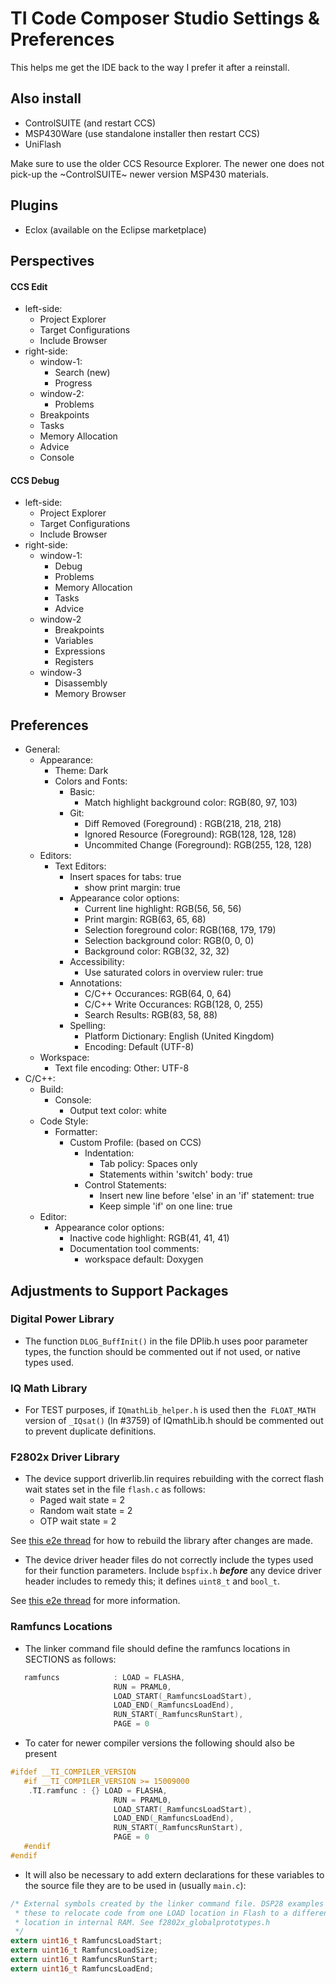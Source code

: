 # TI Code Composer Studio Settings & Preferences
This helps me get the IDE back to the way I prefer it after a reinstall.

## Also install
 - ControlSUITE (and restart CCS)
 - MSP430Ware (use standalone installer then restart CCS)
 - UniFlash
 
Make sure to use the older CCS Resource Explorer. The newer one does not pick-up
the ~ControlSUITE~ newer version MSP430 materials.

## Plugins
 - Eclox (available on the Eclipse marketplace)

## Perspectives
#### CCS Edit
  - left-side:
    - Project Explorer
    - Target Configurations
    - Include Browser
  - right-side:
    - window-1:
      - Search (new)
      - Progress
    - window-2:
      - Problems
     - Breakpoints
     - Tasks
     - Memory Allocation
     - Advice
     - Console
  
#### CCS Debug
  - left-side:
    - Project Explorer
    - Target Configurations
    - Include Browser
  - right-side:
    - window-1:
      - Debug
      - Problems
      - Memory Allocation
      - Tasks
      - Advice
    - window-2
      - Breakpoints
      - Variables
      - Expressions
      - Registers
    - window-3
      - Disassembly
      - Memory Browser
       
## Preferences
  - General:
    - Appearance:
      - Theme: Dark
      - Colors and Fonts:
        - Basic:
          - Match highlight background color: RGB(80, 97, 103)
        - Git:
          - Diff Removed (Foreground) : RGB(218, 218, 218)
          - Ignored Resource (Foreground): RGB(128, 128, 128)
          - Uncommited Change (Foreground): RGB(255, 128, 128)
    - Editors:
      - Text Editors:
        - Insert spaces for tabs: true
          - show print margin: true
        - Appearance color options:
          - Current line highlight: RGB(56, 56, 56)
          - Print margin: RGB(63, 65, 68)
          - Selection foreground color: RGB(168, 179, 179)
          - Selection background color: RGB(0, 0, 0)
          - Background color: RGB(32, 32, 32)
        - Accessibility:
          - Use saturated colors in overview ruler: true
        - Annotations:
          - C/C++ Occurances: RGB(64, 0, 64)
          - C/C++ Write Occurances: RGB(128, 0, 255)
          - Search Results: RGB(83, 58, 88)
        - Spelling:
          - Platform Dictionary: English (United Kingdom)
          - Encoding: Default (UTF-8)
    - Workspace:
      - Text file encoding: Other: UTF-8
  - C/C++:
    - Build:
      - Console:
        - Output text color: white
    - Code Style:
      - Formatter:
        - Custom Profile: (based on CCS)
          - Indentation:
            - Tab policy: Spaces only
            - Statements within 'switch' body: true
          - Control Statements:
            - Insert new line before 'else' in an 'if' statement: true
            - Keep simple 'if' on one line: true
    - Editor:
      - Appearance color options:
        - Inactive code highlight: RGB(41, 41, 41)
        - Documentation tool comments:
          - workspace default: Doxygen

## Adjustments to Support Packages

### Digital Power Library
  - The function `DLOG_BuffInit()` in the file DPlib.h uses poor parameter types,
  the function should be commented out if not used, or native types used.
 
### IQ Math Library
  - For TEST purposes, if `IQmathLib_helper.h` is used then the` FLOAT_MATH` 
  version of `_IQsat()` (ln #3759) of IQmathLib.h should be commented out to 
  prevent duplicate definitions.

### F2802x Driver Library
  - The device support driverlib.lin requires rebuilding with the correct flash 
wait states set in the file `flash.c` as follows:
    - Paged wait state  = 2
    - Random wait state = 2
    - OTP wait state    = 2
  
  See [this e2e thread][1] for how to rebuild the library after changes are made.
  

  - The device driver header files do not correctly include the types used for 
  their function parameters. Include `bspfix.h` **_before_** any device driver 
  header includes to remedy this; it defines `uint8_t` and `bool_t`. 
 
  See [this e2e thread][2] for more information.
 
 
### Ramfuncs Locations
  - The linker command file should define the ramfuncs locations in SECTIONS as 
  follows:
  
  ```C
     ramfuncs            : LOAD = FLASHA,
                         RUN = PRAML0,
                         LOAD_START(_RamfuncsLoadStart),
                         LOAD_END(_RamfuncsLoadEnd),
                         RUN_START(_RamfuncsRunStart),
                         PAGE = 0
  ```
  
  - To cater for newer compiler versions the following should also be present
  
  ```C
  #ifdef __TI_COMPILER_VERSION
     #if __TI_COMPILER_VERSION >= 15009000
      .TI.ramfunc : {} LOAD = FLASHA,
                         RUN = PRAML0,
                         LOAD_START(_RamfuncsLoadStart),
                         LOAD_END(_RamfuncsLoadEnd),
                         RUN_START(_RamfuncsRunStart),
                         PAGE = 0
     #endif
  #endif                           
  ```
  
  - It will also be necessary to add extern declarations for these variables to 
  the source file they are to be used in (usually `main.c`):
  
  ```C
  /* External symbols created by the linker command file. DSP28 examples will use
   * these to relocate code from one LOAD location in Flash to a different RUN
   * location in internal RAM. See f2802x_globalprototypes.h
   */
  extern uint16_t RamfuncsLoadStart;
  extern uint16_t RamfuncsLoadSize;
  extern uint16_t RamfuncsRunStart;
  extern uint16_t RamfuncsLoadEnd;
  ```

[1]: https://e2e.ti.com/support/microcontrollers/c2000/f/171/t/557285 "e2e thread"
[2]: https://e2e.ti.com/support/microcontrollers/c2000/f/171/t/557285 "e2e thread"


